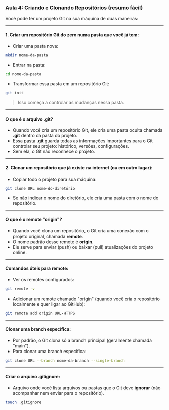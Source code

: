 ### **Aula 4: Criando e Clonando Repositórios (resumo fácil)**

Você pode ter um projeto Git na sua máquina de duas maneiras:

---

#### 1. **Criar um repositório Git do zero numa pasta que você já tem:**

* Criar uma pasta nova:

```bash
mkdir nome-da-pasta
```

* Entrar na pasta:

```bash
cd nome-da-pasta
```

* Transformar essa pasta em um repositório Git:

```bash
git init
```

> Isso começa a controlar as mudanças nessa pasta.

---

#### O que é o arquivo **.git**?

* Quando você cria um repositório Git, ele cria uma pasta oculta chamada **.git** dentro da pasta do projeto.
* Essa pasta **.git** guarda todas as informações importantes para o Git controlar seu projeto: histórico, versões, configurações.
* Sem ela, o Git não reconhece o projeto.

---

#### 2. **Clonar um repositório que já existe na internet (ou em outro lugar):**

* Copiar todo o projeto para sua máquina:

```bash
git clone URL nome-do-diretório
```

* Se não indicar o nome do diretório, ele cria uma pasta com o nome do repositório.

---

#### O que é o **remote "origin"**?

* Quando você clona um repositório, o Git cria uma conexão com o projeto original, chamada **remote**.
* O nome padrão desse remote é **origin**.
* Ele serve para enviar (push) ou baixar (pull) atualizações do projeto online.

---

#### Comandos úteis para remote:

* Ver os remotes configurados:

```bash
git remote -v
```

* Adicionar um remote chamado "origin" (quando você cria o repositório localmente e quer ligar ao GitHub):

```bash
git remote add origin URL-HTTPS
```

---

#### Clonar uma branch específica:

* Por padrão, o Git clona só a branch principal (geralmente chamada "main").
* Para clonar uma branch específica:

```bash
git clone URL --branch nome-da-branch --single-branch
```

---

#### Criar o arquivo **.gitignore**:

* Arquivo onde você lista arquivos ou pastas que o Git deve **ignorar** (não acompanhar nem enviar para o repositório).

```bash
touch .gitignore
```